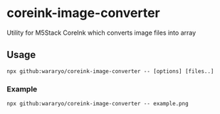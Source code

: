 # coreink-image-converter
Utility for M5Stack CoreInk which converts image files into array

## Usage

```
npx github:wararyo/coreink-image-converter -- [options] [files..]
```

### Example

```
npx github:wararyo/coreink-image-converter -- example.png
```
